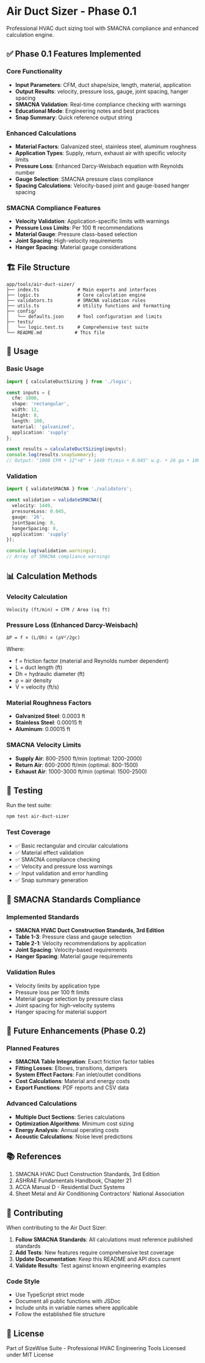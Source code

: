 # Air Duct Sizer - Phase 0.1

Professional HVAC duct sizing tool with SMACNA compliance and enhanced calculation engine.

## ✅ Phase 0.1 Features Implemented

### Core Functionality
- **Input Parameters**: CFM, duct shape/size, length, material, application
- **Output Results**: velocity, pressure loss, gauge, joint spacing, hanger spacing
- **SMACNA Validation**: Real-time compliance checking with warnings
- **Educational Mode**: Engineering notes and best practices
- **Snap Summary**: Quick reference output string

### Enhanced Calculations
- **Material Factors**: Galvanized steel, stainless steel, aluminum roughness
- **Application Types**: Supply, return, exhaust air with specific velocity limits
- **Pressure Loss**: Enhanced Darcy-Weisbach equation with Reynolds number
- **Gauge Selection**: SMACNA pressure class compliance
- **Spacing Calculations**: Velocity-based joint and gauge-based hanger spacing

### SMACNA Compliance Features
- **Velocity Validation**: Application-specific limits with warnings
- **Pressure Loss Limits**: Per 100 ft recommendations
- **Material Gauge**: Pressure class-based selection
- **Joint Spacing**: High-velocity requirements
- **Hanger Spacing**: Material gauge considerations

## 🏗️ File Structure

```
app/tools/air-duct-sizer/
├── index.ts              # Main exports and interfaces
├── logic.ts              # Core calculation engine
├── validators.ts         # SMACNA validation rules
├── utils.ts              # Utility functions and formatting
├── config/
│   └── defaults.json     # Tool configuration and limits
├── tests/
│   └── logic.test.ts     # Comprehensive test suite
└── README.md            # This file
```

## 🔧 Usage

### Basic Usage
```typescript
import { calculateDuctSizing } from './logic';

const inputs = {
  cfm: 1000,
  shape: 'rectangular',
  width: 12,
  height: 8,
  length: 100,
  material: 'galvanized',
  application: 'supply'
};

const results = calculateDuctSizing(inputs);
console.log(results.snapSummary);
// Output: "1000 CFM • 12"×8" • 1449 ft/min • 0.045" w.g. • 26 ga • 100' long"
```

### Validation
```typescript
import { validateSMACNA } from './validators';

const validation = validateSMACNA({
  velocity: 1449,
  pressureLoss: 0.045,
  gauge: '26',
  jointSpacing: 8,
  hangerSpacing: 8,
  application: 'supply'
});

console.log(validation.warnings);
// Array of SMACNA compliance warnings
```

## 📊 Calculation Methods

### Velocity Calculation
```
Velocity (ft/min) = CFM / Area (sq ft)
```

### Pressure Loss (Enhanced Darcy-Weisbach)
```
ΔP = f × (L/Dh) × (ρV²/2gc)
```
Where:
- f = friction factor (material and Reynolds number dependent)
- L = duct length (ft)
- Dh = hydraulic diameter (ft)
- ρ = air density
- V = velocity (ft/s)

### Material Roughness Factors
- **Galvanized Steel**: 0.0003 ft
- **Stainless Steel**: 0.00015 ft  
- **Aluminum**: 0.00015 ft

### SMACNA Velocity Limits
- **Supply Air**: 800-2500 ft/min (optimal: 1200-2000)
- **Return Air**: 600-2000 ft/min (optimal: 800-1500)
- **Exhaust Air**: 1000-3000 ft/min (optimal: 1500-2500)

## 🧪 Testing

Run the test suite:
```bash
npm test air-duct-sizer
```

### Test Coverage
- ✅ Basic rectangular and circular calculations
- ✅ Material effect validation
- ✅ SMACNA compliance checking
- ✅ Velocity and pressure loss warnings
- ✅ Input validation and error handling
- ✅ Snap summary generation

## 🎯 SMACNA Standards Compliance

### Implemented Standards
- **SMACNA HVAC Duct Construction Standards, 3rd Edition**
- **Table 1-3**: Pressure class and gauge selection
- **Table 2-1**: Velocity recommendations by application
- **Joint Spacing**: Velocity-based requirements
- **Hanger Spacing**: Material gauge requirements

### Validation Rules
- Velocity limits by application type
- Pressure loss per 100 ft limits
- Material gauge selection by pressure class
- Joint spacing for high-velocity systems
- Hanger spacing for material support

## 🔮 Future Enhancements (Phase 0.2)

### Planned Features
- **SMACNA Table Integration**: Exact friction factor tables
- **Fitting Losses**: Elbows, transitions, dampers
- **System Effect Factors**: Fan inlet/outlet conditions
- **Cost Calculations**: Material and energy costs
- **Export Functions**: PDF reports and CSV data

### Advanced Calculations
- **Multiple Duct Sections**: Series calculations
- **Optimization Algorithms**: Minimum cost sizing
- **Energy Analysis**: Annual operating costs
- **Acoustic Calculations**: Noise level predictions

## 📚 References

1. SMACNA HVAC Duct Construction Standards, 3rd Edition
2. ASHRAE Fundamentals Handbook, Chapter 21
3. ACCA Manual D - Residential Duct Systems
4. Sheet Metal and Air Conditioning Contractors' National Association

## 🤝 Contributing

When contributing to the Air Duct Sizer:

1. **Follow SMACNA Standards**: All calculations must reference published standards
2. **Add Tests**: New features require comprehensive test coverage
3. **Update Documentation**: Keep this README and API docs current
4. **Validate Results**: Test against known engineering examples

### Code Style
- Use TypeScript strict mode
- Document all public functions with JSDoc
- Include units in variable names where applicable
- Follow the established file structure

## 📄 License

Part of SizeWise Suite - Professional HVAC Engineering Tools
Licensed under MIT License

